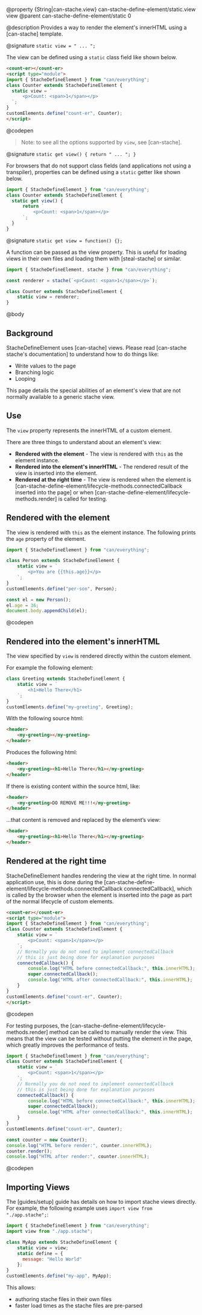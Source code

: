 @property {String|can-stache.view}  can-stache-define-element/static.view view
@parent can-stache-define-element/static 0

@description Provides a way to render the element's innerHTML using a [can-stache] template.

@signature `static view = " ... ";`

  The view can be defined using a `static` class field like shown below.

  ```html
  <count-er></count-er>
  <script type="module">
  import { StacheDefineElement } from "can/everything";
  class Counter extends StacheDefineElement {
  	static view = `
  		<p>Count: <span>1</span></p>
  	`;
  }
  customElements.define("count-er", Counter);
  </script>
  ```
  @codepen

> Note: to see all the options supported by `view`, see [can-stache].

@signature `static get view() { return " ... "; }`

  For browsers that do not support class fields (and applications not using a transpiler), properties can be defined using a `static` getter like shown below.

  ```js
  import { StacheDefineElement } from "can/everything";
  class Counter extends StacheDefineElement {
  	static get view() {
  		return `
			<p>Count: <span>1</span></p>
  		`;
  	}
  }
  ```

@signature `static get view = function() {};`

  A function can be passed as the view property. This is useful for loading views in their own files and loading them with [steal-stache] or similar.

  ```js
  import { StacheDefineElement, stache } from "can/everything";

  const renderer = stache(`<p>Count: <span>1</span></p>`);

  class Counter extends StacheDefineElement {
	  static view = renderer;
  }
  ```

@body

## Background

StacheDefineElement uses [can-stache] views. Please read [can-stache stache's documentation] to understand how to do things like:

- Write values to the page
- Branching logic
- Looping

This page details the special abilities of an element's view that are not normally available to a generic stache view.

## Use

The `view` property represents the innerHTML of a custom element.

There are three things to understand about an element's view:

  - __Rendered with the element__ - The view is rendered with `this` as the element instance.
  - __Rendered into the element's innerHTML__ - The rendered result of the view is inserted into the element.
  - __Rendered at the right time__ - The view is rendered when the element is [can-stache-define-element/lifecycle-methods.connectedCallback inserted into the page] or when [can-stache-define-element/lifecycle-methods.render] is called for testing.

## Rendered with the element

The view is rendered with `this` as the element instance. The following prints the `age` property of the element.

```js
import { StacheDefineElement } from "can/everything";

class Person extends StacheDefineElement {
	static view = `
		<p>You are {{this.age}}</p>
	`;
}
customElements.define("per-son", Person);

const el = new Person();
el.age = 36;
document.body.appendChild(el);
```
@codepen

## Rendered into the element's innerHTML

The view specified by `view` is rendered directly within the custom element.

For example the following element:

```js
class Greeting extends StacheDefineElement {
	static view = `
		<h1>Hello There</h1>
	`;
}
customElements.define("my-greeting", Greeting);
```

With the following source html:

```html
<header>
	<my-greeting></my-greeting>
</header>
```

Produces the following html:

```html
<header>
	<my-greeting><h1>Hello There</h1></my-greeting>
</header>
```

If there is existing content within the source html, like:

```html
<header>
	<my-greeting>DO REMOVE ME!!!</my-greeting>
</header>
```

…that content is removed and replaced by the element’s view:

```html
<header>
	<my-greeting><h1>Hello There</h1></my-greeting>
</header>
```

## Rendered at the right time

StacheDefineElement handles rendering the view at the right time. In normal application use, this is done during the [can-stache-define-element/lifecycle-methods.connectedCallback connectedCallback], which is called by the browser when the element is inserted into the page as part of the normal lifecycle of custom elements.

```html
<count-er></count-er>
<script type="module">
import { StacheDefineElement } from "can/everything";
class Counter extends StacheDefineElement {
	static view = `
		<p>Count: <span>1</span></p>
	`;
	// Normally you do not need to implement connectedCallback
	// this is just being done for explanation purposes
	connectedCallback() {
		console.log("HTML before connectedCallback:", this.innerHTML);
		super.connectedCallback();
		console.log("HTML after connectedCallback:", this.innerHTML);
	}
}
customElements.define("count-er", Counter);
</script>
```
@codepen

For testing purposes, the [can-stache-define-element/lifecycle-methods.render] method can be called to manually render the view. This means that the view can be tested without putting the element in the page, which greatly improves the performance of tests.

```js
import { StacheDefineElement } from "can/everything";
class Counter extends StacheDefineElement {
	static view = `
		<p>Count: <span>1</span></p>
	`;
	// Normally you do not need to implement connectedCallback
	// this is just being done for explanation purposes
	connectedCallback() {
		console.log("HTML before connectedCallback:", this.innerHTML);
		super.connectedCallback();
		console.log("HTML after connectedCallback:", this.innerHTML);
	}
}
customElements.define("count-er", Counter);

const counter = new Counter();
console.log("HTML before render:", counter.innerHTML);
counter.render();
console.log("HTML after render:", counter.innerHTML);
```
@codepen

## Importing Views

The [guides/setup] guide has details on how to import stache views directly. For example,
the following example uses `import view from "./app.stache";`:

```js
import { StacheDefineElement } from "can/everything";
import view from "./app.stache";

class MyApp extends StacheDefineElement {
	static view = view;
	static define = {
      message: "Hello World"
	};
}
customElements.define("my-app", MyApp);
```

This allows:

- authoring stache files in their own files
- faster load times as the stache files are pre-parsed
